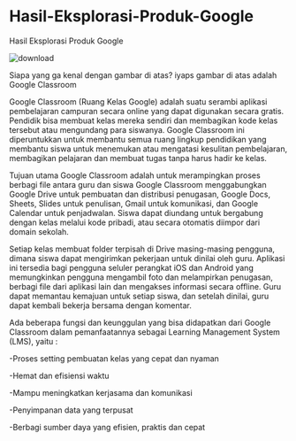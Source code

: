 # Hasil-Eksplorasi-Produk-Google

Hasil Eksplorasi Produk Google

![download](https://user-images.githubusercontent.com/91375298/134772200-0a1c7b78-3b24-43b8-bdbe-2ec768012809.png)

Siapa yang ga kenal dengan gambar di atas? iyaps gambar di atas adalah Google Classroom

Google Classroom (Ruang Kelas Google) adalah suatu serambi aplikasi pembelajaran campuran secara online yang dapat digunakan secara gratis. Pendidik bisa membuat kelas mereka sendiri dan membagikan kode kelas tersebut atau mengundang para siswanya. Google Classroom ini diperuntukkan untuk membantu semua ruang lingkup pendidikan yang membantu siswa untuk menemukan atau mengatasi kesulitan pembelajaran, membagikan pelajaran dan membuat tugas tanpa harus hadir ke kelas.

Tujuan utama Google Classroom adalah untuk merampingkan proses berbagi file antara guru dan siswa Google Classroom menggabungkan Google Drive untuk pembuatan dan distribusi penugasan, Google Docs, Sheets, Slides untuk penulisan, Gmail untuk komunikasi, dan Google Calendar untuk penjadwalan. Siswa dapat diundang untuk bergabung dengan kelas melalui kode pribadi, atau secara otomatis diimpor dari domain sekolah.

Setiap kelas membuat folder terpisah di Drive masing-masing pengguna, dimana siswa dapat mengirimkan pekerjaan untuk dinilai oleh guru. Aplikasi ini tersedia bagi pengguna seluler perangkat iOS dan Android yang memungkinkan pengguna mengambil foto dan melampirkan penugasan, berbagi file dari aplikasi lain dan mengakses informasi secara offline. Guru dapat memantau kemajuan untuk setiap siswa, dan setelah dinilai, guru dapat kembali bekerja bersama dengan komentar.

Ada beberapa fungsi dan keunggulan yang bisa didapatkan dari Google Classroom dalam pemanfaatannya sebagai Learning Management System (LMS), yaitu :

-Proses setting pembuatan kelas yang cepat dan nyaman

-Hemat dan efisiensi waktu

-Mampu meningkatkan kerjasama dan komunikasi 

-Penyimpanan data yang terpusat

-Berbagi sumber daya yang efisien, praktis dan cepat
